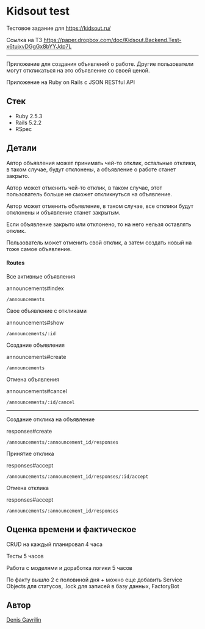 # Kidsout test

Тестовое задание для https://kidsout.ru/

Ссылка на ТЗ https://paper.dropbox.com/doc/Kidsout.Backend.Test-x6tujxvDGgGx8bYYJdp7L

---

Приложение для создания объявлений о работе. Другие пользователи могут откликаться на это объявление со своей ценой. 

Приложение на Ruby on Rails с JSON RESTful API

## Стек

* Ruby 2.5.3
* Rails 5.2.2
* RSpec

## Детали

Автор объявления может принимать чей-то отклик, остальные отклики, в таком случае, будут отклонены, а объявление о работе станет закрыто.

Автор может отменить чей-то отклик, в таком случае, этот пользователь больше не сможет откликнуться на объявление.

Автор может отменить объявление, в таком случае, все отклики будут отклонены и объявление станет закрытым.

Если объявление закрыто или отклонено, то на него нельзя оставлять отклик.

Пользователь может отменить свой отклик, а затем создать новый на тоже самое объявление.

#### Routes

Все активные объявления

announcements#index
```
/announcements
```

Свое объявление с откликами

announcements#show
```
/announcements/:id
```

Создание объявления

announcements#create
```
/announcements
```

Отмена объявления

announcements#cancel

```
/announcements/:id/cancel
```
---

Создание отклика на объявление

responses#create

```
/announcements/:announcement_id/responses
```

Принятие отклика

responses#accept

```
/announcements/:announcement_id/responses/:id/accept
```

Отмена отклика

responses#accept

```
/announcements/:announcement_id/responses
```

## Оценка времени и фактическое

CRUD на каждый планировал 4 часа

Тесты 5 часов

Работа с моделями и доработка логики 5 часов

По факту вышло 2 с половиной дня + можно еще добавить Service Objects для статусов, .lock для записей в базу данных, FactoryBot

## Автор
[Denis Gavrilin](https://github.com/swol1)
